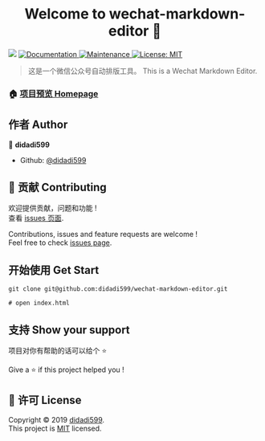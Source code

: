 <h1 align="center">Welcome to wechat-markdown-editor 👋</h1>
<p>
  <img src="https://img.shields.io/badge/version-1.0.0-blue.svg?cacheSeconds=2592000" />
  <a href="https://github.com/didadi599/wechat-markdown-editor">
    <img alt="Documentation" src="https://img.shields.io/badge/documentation-yes-brightgreen.svg" target="_blank" />
  </a>
  <a href="https://github.com/didadi599/wechat-markdown-editor/graphs/commit-activity">
    <img alt="Maintenance" src="https://img.shields.io/badge/Maintained%3F-yes-green.svg" target="_blank" />
  </a>
  <a href="https://github.com/didadi599/wechat-markdown-editor/blob/master/LICENSE">
    <img alt="License: MIT" src="https://img.shields.io/badge/License-MIT-yellow.svg" target="_blank" />
  </a>
</p>

> 这是一个微信公众号自动排版工具。
> This is a Wechat Markdown Editor.

### 🏠 [项目预览 Homepage](https://didadi599.github.io/wechat-markdown-editor)

## 作者 Author

👤 **didadi599**

* Github: [@didadi599](https://github.com/didadi599)

## 🤝 贡献 Contributing

欢迎提供贡献，问题和功能 !<br />查看 [issues 页面](https://github.com/didadi599/wechat-markdown-editor/issues).

Contributions, issues and feature requests are welcome !<br />Feel free to check [issues page](https://github.com/didadi599/wechat-markdown-editor/issues).

## 开始使用 Get Start

```shell
git clone git@github.com:didadi599/wechat-markdown-editor.git

# open index.html
```

## 支持 Show your support

项目对你有帮助的话可以给个 ⭐️

Give a ⭐️ if this project helped you !

## 📝 许可 License

Copyright © 2019 [didadi599](https://github.com/didadi599).<br />
This project is [MIT](https://github.com/didadi599/wechat-markdown-editor/blob/master/LICENSE) licensed.
